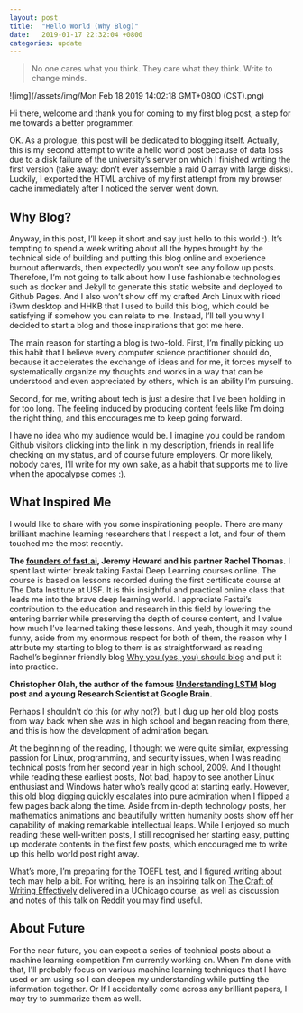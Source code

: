 ```yaml
---
layout: post
title:  "Hello World (Why Blog)"
date:   2019-01-17 22:32:04 +0800
categories: update
---
```

> No one cares what you think. They care what they think. Write to change minds.

![img](/assets/img/Mon Feb 18 2019 14:02:18 GMT+0800 (CST).png)

Hi there, welcome and thank you for coming to my first blog post, a step for me towards a better programmer. 

OK. As a prologue, this post will be dedicated to blogging itself. Actually, this is my second attempt to write a hello world post because of data loss due to a disk failure of the university’s server on which I finished writing the first version (take away: don’t ever assemble a raid 0 array with large disks). Luckily, I exported the HTML archive of my first attempt from my browser cache immediately after I noticed the server went down. 

## Why Blog? 
Anyway, in this post, I’ll keep it short and say just hello to this world :). It’s tempting to spend a week writing about all the hypes brought by the technical side of building and putting this blog online and experience burnout afterwards, then expectedly you won’t see any follow up posts. Therefore, I’m not going to talk about how I use fashionable technologies such as docker and Jekyll to generate this static website and deployed to Github Pages. And I also won’t show off my crafted Arch Linux with riced i3wm desktop and HHKB that I used to build this blog, which could be satisfying if somehow you can relate to me. Instead, I’ll tell you why I decided to start a blog and those inspirations that got me here. 

The main reason for starting a blog is two-fold. First, I’m finally picking up this habit that I believe every computer science practitioner should do, because it accelerates the exchange of ideas and for me, it forces myself to systematically organize my thoughts and works in a way that can be understood and even appreciated by others, which is an ability I’m pursuing. 

Second, for me, writing about tech is just a desire that I’ve been holding in for too long. The feeling induced by producing content feels like I’m doing the right thing, and this encourages me to keep going forward. 

I have no idea who my audience would be. I imagine you could be random Github visitors clicking into the link in my description, friends in real life checking on my status, and of course future employers. Or more likely, nobody cares, I’ll write for my own sake, as a habit that supports me to live when the apocalypse comes :). 

## What Inspired Me 

I would like to share with you some inspirationing people. There are many brilliant machine learning researchers that I respect a lot, and four of them touched me the most recently.

**The [founders of fast.ai](https://www.fast.ai/about/#founders), Jeremy Howard and his partner Rachel Thomas.** I spent last winter break taking Fastai Deep Learning courses online. The course is based on lessons recorded during the first certificate course at The Data Institute at USF. It is this insightful and practical online class that leads me into the brave deep learning world. I appreciate Fastai’s contribution to the education and research in this field by lowering the entering barrier while preserving the depth of course content, and I value how much I’ve learned taking these lessons. And yeah, though it may sound funny, aside from my enormous respect for both of them, the reason why I attribute my starting to blog to them is as straightforward as reading Rachel’s beginner friendly blog [Why you (yes, you) should blog](https://medium.com/@racheltho/why-you-yes-you-should-blog-7d2544ac1045) and put it into practice.

**Christopher Olah, the author of the famous [Understanding LSTM](https://colah.github.io/posts/2015-08-Understanding-LSTMs/) blog post and a young Research Scientist at Google Brain.** 

Perhaps I shouldn’t do this (or why not?), but I dug up her old blog posts from way back when she was in high school and began reading from there, and this is how the development of admiration began. 

At the beginning of the reading, I thought we were quite similar, expressing passion for Linux, programming, and security issues, when I was reading technical posts from her second year in high school, 2009. And I thought while reading these earliest posts, Not bad, happy to see another Linux enthusiast and Windows hater who’s really good at starting early. However, this old blog digging quickly escalates into pure admiration when I flipped a few pages back along the time. Aside from in-depth technology posts, her mathematics animations and beautifully written humanity posts show off her capability of making remarkable intellectual leaps. While I enjoyed so much reading these well-written posts, I still recognised her starting easy, putting up moderate contents in the first few posts, which encouraged me to write up this hello world post right away. 

What’s more, I’m preparing for the TOEFL test, and I figured writing about tech may help a bit. For writing, here is an inspiring talk on [The Craft of Writing Effectively](https://youtu.be/vtIzMaLkCaM) delivered in a UChicago course, as well as discussion and notes of this talk on [Reddit](https://www.reddit.com/r/writing/comments/9tk4r9/this_lecture_is_about_academic_writing_but_i/) you may find useful.

## About Future

For the near future, you can expect a series of technical posts about a machine learning competition I'm currently working on. When I'm done with that, I'll probably focus on various machine learning techniques that I have used or am using so I can deepen my understanding while putting the information together. Or If I accidentally come across any brilliant papers, I may try to summarize them as well.

